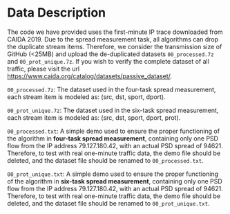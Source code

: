 # Data Description
The code we have provided uses the first-minute IP trace downloaded from CAIDA 2019. Due to the spread measurement task, all algorithms can drop the duplicate stream items. Therefore, we consider the transmission size of GitHub (<25MB) and upload the de-duplicated datasets `00_processed.7z` and `00_prot_unique.7z`. If you wish to verify the complete dataset of all traffic, please visit the url https://www.caida.org/catalog/datasets/passive_dataset/.

`00_processed.7z`: The dataset used in the four-task spread measurement, each stream item is modeled as: (src, dst, sport, dport).

`00_prot_unique.7z`: The dataset used in the six-task spread measurement, each stream item is modeled as: (src, dst, sport, dport, prot).

`00_processed.txt`: A simple demo used to ensure the proper functioning of the algorithm in **four-task spread measurement**, containing only one PSD flow from the IP address 79.127.180.42, with an actual PSD spread of 94621. Therefore, to test with real one-minute traffic data, the demo file should be deleted, and the dataset file should be renamed to `00_processed.txt`.

`00_prot_unique.txt`: A simple demo used to ensure the proper functioning of the algorithm in **six-task spread measurement**, containing only one PSD flow from the IP address 79.127.180.42, with an actual PSD spread of 94621. Therefore, to test with real one-minute traffic data, the demo file should be deleted, and the dataset file should be renamed to `00_prot_unique.txt`.
